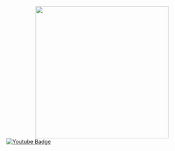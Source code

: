 <div id="header" align="center">
  <img src="https://media.tenor.com/dGYdCq9H6O4AAAAd/cat-kitty.gif" width="350"/>
</div>
<a href="your-youtube-URL">
    <img src="https://img.shields.io/badge/YouTube-red?style=for-the-badge&logo=youtube&logoColor=white" alt="Youtube Badge"/>
  </a>
